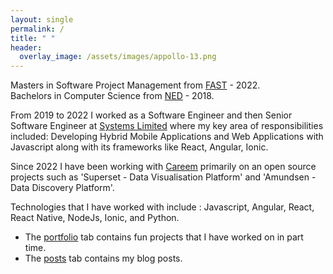 ```yaml
---
layout: single
permalink: /
title: " "
header:
  overlay_image: /assets/images/appollo-13.png
---
```



Masters in Software Project Management from [FAST](https://www.nu.edu.pk/) - 2022.
<br>
Bachelors in Computer Science from [NED](https://www.ned.edu.pk/) - 2018.

From 2019 to 2022 I worked as a Software Engineer and then Senior Software Engineer at [Systems Limited](https://www.systemsltd.com/) where my key area of responsibilities included: Developing Hybrid Mobile Applications and Web Applications with Javascript along with its frameworks like React, Angular, Ionic.

Since 2022 I have been working with [Careem](https://careem.com/) primarily on an open source projects such as 'Superset - Data Visualisation Platform' and 'Amundsen - Data Discovery Platform'.

Technologies that I have worked with include : Javascript, Angular, React, React Native, NodeJs, Ionic, and Python.

+ The <a href="/portfolio/">portfolio</a> tab contains fun projects that I have worked on in part time.
+ The <a href="/year-archive/">posts</a> tab contains my blog posts.